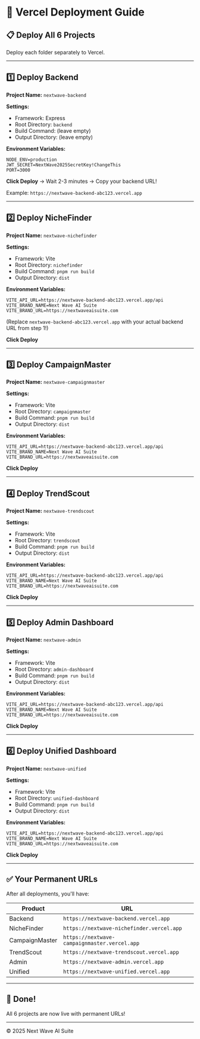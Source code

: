 # 🚀 Vercel Deployment Guide

## 📋 Deploy All 6 Projects

Deploy each folder separately to Vercel.

---

## 1️⃣ Deploy Backend

**Project Name:** `nextwave-backend`

**Settings:**
- Framework: Express
- Root Directory: `backend`
- Build Command: (leave empty)
- Output Directory: (leave empty)

**Environment Variables:**
```
NODE_ENV=production
JWT_SECRET=NextWave2025SecretKey!ChangeThis
PORT=3000
```

**Click Deploy** → Wait 2-3 minutes → Copy your backend URL!

Example: `https://nextwave-backend-abc123.vercel.app`

---

## 2️⃣ Deploy NicheFinder

**Project Name:** `nextwave-nichefinder`

**Settings:**
- Framework: Vite
- Root Directory: `nichefinder`
- Build Command: `pnpm run build`
- Output Directory: `dist`

**Environment Variables:**
```
VITE_API_URL=https://nextwave-backend-abc123.vercel.app/api
VITE_BRAND_NAME=Next Wave AI Suite
VITE_BRAND_URL=https://nextwaveaisuite.com
```

(Replace `nextwave-backend-abc123.vercel.app` with your actual backend URL from step 1!)

**Click Deploy**

---

## 3️⃣ Deploy CampaignMaster

**Project Name:** `nextwave-campaignmaster`

**Settings:**
- Framework: Vite
- Root Directory: `campaignmaster`
- Build Command: `pnpm run build`
- Output Directory: `dist`

**Environment Variables:**
```
VITE_API_URL=https://nextwave-backend-abc123.vercel.app/api
VITE_BRAND_NAME=Next Wave AI Suite
VITE_BRAND_URL=https://nextwaveaisuite.com
```

**Click Deploy**

---

## 4️⃣ Deploy TrendScout

**Project Name:** `nextwave-trendscout`

**Settings:**
- Framework: Vite
- Root Directory: `trendscout`
- Build Command: `pnpm run build`
- Output Directory: `dist`

**Environment Variables:**
```
VITE_API_URL=https://nextwave-backend-abc123.vercel.app/api
VITE_BRAND_NAME=Next Wave AI Suite
VITE_BRAND_URL=https://nextwaveaisuite.com
```

**Click Deploy**

---

## 5️⃣ Deploy Admin Dashboard

**Project Name:** `nextwave-admin`

**Settings:**
- Framework: Vite
- Root Directory: `admin-dashboard`
- Build Command: `pnpm run build`
- Output Directory: `dist`

**Environment Variables:**
```
VITE_API_URL=https://nextwave-backend-abc123.vercel.app/api
VITE_BRAND_NAME=Next Wave AI Suite
VITE_BRAND_URL=https://nextwaveaisuite.com
```

**Click Deploy**

---

## 6️⃣ Deploy Unified Dashboard

**Project Name:** `nextwave-unified`

**Settings:**
- Framework: Vite
- Root Directory: `unified-dashboard`
- Build Command: `pnpm run build`
- Output Directory: `dist`

**Environment Variables:**
```
VITE_API_URL=https://nextwave-backend-abc123.vercel.app/api
VITE_BRAND_NAME=Next Wave AI Suite
VITE_BRAND_URL=https://nextwaveaisuite.com
```

**Click Deploy**

---

## ✅ Your Permanent URLs

After all deployments, you'll have:

| Product | URL |
|---------|-----|
| Backend | `https://nextwave-backend.vercel.app` |
| NicheFinder | `https://nextwave-nichefinder.vercel.app` |
| CampaignMaster | `https://nextwave-campaignmaster.vercel.app` |
| TrendScout | `https://nextwave-trendscout.vercel.app` |
| Admin | `https://nextwave-admin.vercel.app` |
| Unified | `https://nextwave-unified.vercel.app` |

---

## 🎉 Done!

All 6 projects are now live with permanent URLs!

---

© 2025 Next Wave AI Suite
